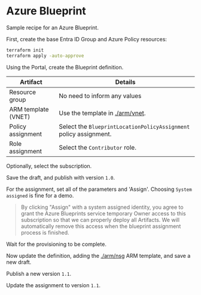 # Azure Blueprint

Sample recipe for an Azure Blueprint.

First, create the base Entra ID Group and Azure Policy resources:

```sh
terraform init
terraform apply -auto-approve
```

Using the Portal, create the Blueprint definition.

| Artifact | Details |
|----------|----------|
| Resource group    | No need to inform any values |
| ARM template (VNET)   | Use the template in [./arm/vnet](./arm/vnet). |
| Policy assignment    | Select the `BlueprintLocationPolicyAssignment` policy assignment. |
| Role assignment    | Select the `Contributor` role. |

Optionally, select the subscription.

Save the draft, and publish with version `1.0`.

For the assignment, set all of the parameters and 'Assign'. Choosing `System assigned` is fine for a demo.

> By clicking "Assign" with a system assigned identity, you agree to grant the Azure Blueprints service temporary Owner access to this subscription so that we can properly deploy all Artifacts. We will automatically remove this access when the blueprint assignment process is finished.

Wait for the provisioning to be complete.

Now update the definition, adding the [./arm/nsg](./arm/nsg) ARM template, and save a new draft.

Publish a new version `1.1`.

Update the assignment to version `1.1`.

